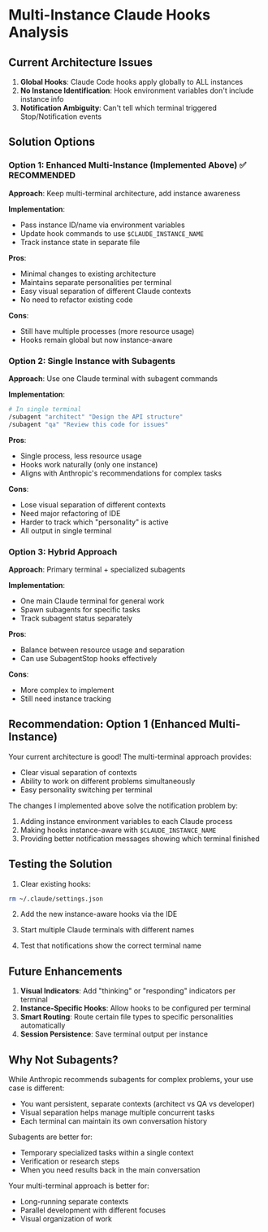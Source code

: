 # Multi-Instance Claude Hooks Analysis

## Current Architecture Issues

1. **Global Hooks**: Claude Code hooks apply globally to ALL instances
2. **No Instance Identification**: Hook environment variables don't include instance info
3. **Notification Ambiguity**: Can't tell which terminal triggered Stop/Notification events

## Solution Options

### Option 1: Enhanced Multi-Instance (Implemented Above) ✅ RECOMMENDED

**Approach**: Keep multi-terminal architecture, add instance awareness

**Implementation**:
- Pass instance ID/name via environment variables
- Update hook commands to use `$CLAUDE_INSTANCE_NAME`
- Track instance state in separate file

**Pros**:
- Minimal changes to existing architecture
- Maintains separate personalities per terminal
- Easy visual separation of different Claude contexts
- No need to refactor existing code

**Cons**:
- Still have multiple processes (more resource usage)
- Hooks remain global but now instance-aware

### Option 2: Single Instance with Subagents

**Approach**: Use one Claude terminal with subagent commands

**Implementation**:
```bash
# In single terminal
/subagent "architect" "Design the API structure"
/subagent "qa" "Review this code for issues"
```

**Pros**:
- Single process, less resource usage
- Hooks work naturally (only one instance)
- Aligns with Anthropic's recommendations for complex tasks

**Cons**:
- Lose visual separation of different contexts
- Need major refactoring of IDE
- Harder to track which "personality" is active
- All output in single terminal

### Option 3: Hybrid Approach

**Approach**: Primary terminal + specialized subagents

**Implementation**:
- One main Claude terminal for general work
- Spawn subagents for specific tasks
- Track subagent status separately

**Pros**:
- Balance between resource usage and separation
- Can use SubagentStop hooks effectively

**Cons**:
- More complex to implement
- Still need instance tracking

## Recommendation: Option 1 (Enhanced Multi-Instance)

Your current architecture is good! The multi-terminal approach provides:
- Clear visual separation of contexts
- Ability to work on different problems simultaneously  
- Easy personality switching per terminal

The changes I implemented above solve the notification problem by:
1. Adding instance environment variables to each Claude process
2. Making hooks instance-aware with `$CLAUDE_INSTANCE_NAME`
3. Providing better notification messages showing which terminal finished

## Testing the Solution

1. Clear existing hooks:
```bash
rm ~/.claude/settings.json
```

2. Add the new instance-aware hooks via the IDE

3. Start multiple Claude terminals with different names

4. Test that notifications show the correct terminal name

## Future Enhancements

1. **Visual Indicators**: Add "thinking" or "responding" indicators per terminal
2. **Instance-Specific Hooks**: Allow hooks to be configured per terminal
3. **Smart Routing**: Route certain file types to specific personalities automatically
4. **Session Persistence**: Save terminal output per instance

## Why Not Subagents?

While Anthropic recommends subagents for complex problems, your use case is different:
- You want persistent, separate contexts (architect vs QA vs developer)
- Visual separation helps manage multiple concurrent tasks
- Each terminal can maintain its own conversation history

Subagents are better for:
- Temporary specialized tasks within a single context
- Verification or research steps
- When you need results back in the main conversation

Your multi-terminal approach is better for:
- Long-running separate contexts
- Parallel development with different focuses
- Visual organization of work